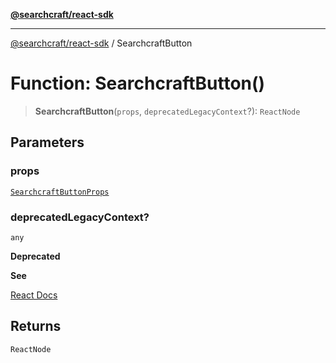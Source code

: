 [**@searchcraft/react-sdk**](https://docs.searchcraft.io/reference/sdk/react/README.md)

***

[@searchcraft/react-sdk](https://docs.searchcraft.io/reference/sdk/react/globals.md) / SearchcraftButton

# Function: SearchcraftButton()

> **SearchcraftButton**(`props`, `deprecatedLegacyContext`?): `ReactNode`

## Parameters

### props

[`SearchcraftButtonProps`](https://docs.searchcraft.io/reference/sdk/react/interfaces/SearchcraftButtonProps.md)

### deprecatedLegacyContext?

`any`

**Deprecated**

**See**

[React Docs](https://legacy.reactjs.org/docs/legacy-context.html#referencing-context-in-lifecycle-methods)

## Returns

`ReactNode`
